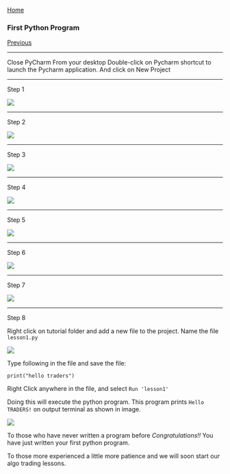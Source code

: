 
[Home](https://ddtrades.github.io/autotrade/)

### First Python Program
[Previous](https://ddtrades.github.io/autotrade/config_pycharm)

---
Close PyCharm
From your desktop Double-click on Pycharm shortcut to launch the Pycharm application.  And click on New Project

---
Step 1

![](https://ddtrades.github.io/autotrade/img/pr-1.jpg)

---
Step 2

![](https://ddtrades.github.io/autotrade/img/pr-2.jpg)

---
Step 3

![](https://ddtrades.github.io/autotrade/img/pr-3.jpg)

---
Step 4

![](https://ddtrades.github.io/autotrade/img/pr-4.jpg)

---
Step 5

![](https://ddtrades.github.io/autotrade/img/pr-5.jpg)

---
Step 6

![](https://ddtrades.github.io/autotrade/img/pr-6.jpg)

---
Step 7

![](https://ddtrades.github.io/autotrade/img/pr-7.jpg)

---
Step 8

Right click on tutorial folder and add a new file to the project.
Name the file `lesson1.py`

![](https://ddtrades.github.io/autotrade/img/pr-8.jpg)

Type following in the file and save the file:

```
print("hello traders")
```

Right Click anywhere in the file, and select `Run 'lesson1'`

Doing this will execute the python program. This program prints `Hello TRADERS!` on output terminal as shown in image.

![](https://ddtrades.github.io/autotrade/img/pr-8.jpg)

To those who have never written a program before
*Congratulations!!*
You have just written your first python program.

To those more experienced a little more patience and we will soon start our algo trading lessons.



